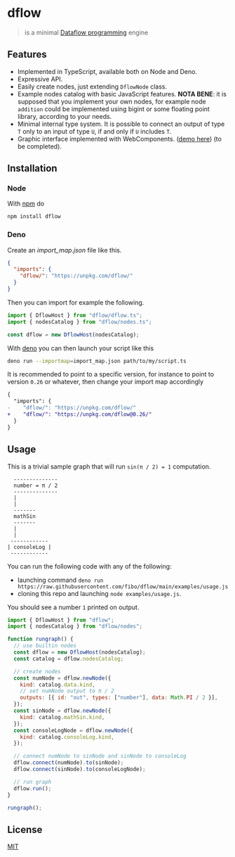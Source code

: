 # dflow

> is a minimal [Dataflow programming][dataflow-wikipedia] engine

## Features

- Implemented in TypeScript, available both on Node and Deno.
- Expressive API.
- Easily create nodes, just extending `DflowNode` class.
- Example nodes catalog with basic JavaScript features. **NOTA BENE**: it is
  supposed that you implement your own nodes, for example node `addition` could
  be implemented using bigint or some floating point library, according to your
  needs.
- Minimal internal type system. It is possible to connect an output of type `T`
  only to an input of type `U`, if and only if `U` includes `T`.
- Graphic interface implemented with WebComponents.
  ([demo here](https://fibo.github.io/dflow)) (to be completed).

## Installation

### Node

With [npm](https://npmjs.org/) do

```bash
npm install dflow
```

### Deno

Create an _import_map.json_ file like this.

```json
{
  "imports": {
    "dflow/": "https://unpkg.com/dflow/"
  }
}
```

Then you can import for example the following.

```typescript
import { DflowHost } from "dflow/dflow.ts";
import { nodesCatalog } from "dflow/nodes.ts";

const dflow = new DflowHost(nodesCatalog);
```

With [deno](https://deno.land/) you can then launch your script like this

```bash
deno run --importmap=import_map.json path/to/my/script.ts
```

It is recommended to point to a specific version, for instance to point to
version `0.26` or whatever, then change your import map accordingly

```diff
{
  "imports": {
-    "dflow/": "https://unpkg.com/dflow/"
+    "dflow/": "https://unpkg.com/dflow@0.26/"
  }
}
```

## Usage

This is a trivial sample graph that will run `sin(π / 2) = 1` computation.

```
  --------------
  number = π / 2
  --------------
  |
  |
  -------
  mathSin
  -------
  |
  |
 ------------
| consoleLog |
 ------------
```

You can run the following code with any of the following:

- launching command
  `deno run https://raw.githubusercontent.com/fibo/dflow/main/examples/usage.js`
- cloning this repo and launching `node examples/usage.js`.

You should see a number `1` printed on output.

```javascript
import { DflowHost } from "dflow";
import { nodesCatalog } from "dflow/nodes";

function rungraph() {
  // use builtin nodes
  const dflow = new DflowHost(nodesCatalog);
  const catalog = dflow.nodesCatalog;

  // create nodes
  const numNode = dflow.newNode({
    kind: catalog.data.kind,
    // set numNode output to π / 2
    outputs: [{ id: "out", types: ["number"], data: Math.PI / 2 }],
  });
  const sinNode = dflow.newNode({
    kind: catalog.mathSin.kind,
  });
  const consoleLogNode = dflow.newNode({
    kind: catalog.consoleLog.kind,
  });

  // connect numNode to sinNode and sinNode to consoleLog
  dflow.connect(numNode).to(sinNode);
  dflow.connect(sinNode).to(consoleLogNode);

  // run graph
  dflow.run();
}

rungraph();
```

## License

[MIT](http://g14n.info/mit-license)

[dataflow-wikipedia]: http://en.wikipedia.org/wiki/Dataflow_programming "Dataflow programming"
